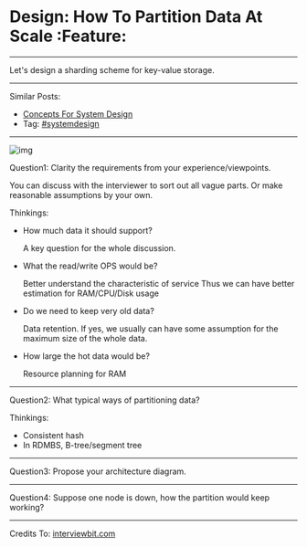 # Design: How To Partition Data At Scale     :Feature:


---

Let's design a sharding scheme for key-value storage.  

---

Similar Posts:  
-   [Concepts For System Design](https://code.dennyzhang.com/design-concept)
-   Tag: [#systemdesign](https://code.dennyzhang.com/tag/systemdesign)

---

![img](//raw.githubusercontent.com/DennyZhang/challenges-leetcode-interesting/master/images/design/partition_data.png)  

Question1: Clarity the requirements from your experience/viewpoints.  

You can discuss with the interviewer to sort out all vague parts. Or make reasonable assumptions by your own.  

Thinkings:  
-   How much data it should support?

    A key question for the whole discussion.

-   What the read/write OPS would be?

    Better understand the characteristic of service
    Thus we can have better estimation for RAM/CPU/Disk usage

-   Do we need to keep very old data?

    Data retention. If yes, we usually can have some assumption for the maximum size of the whole data.

-   How large the hot data would be?

    Resource planning for RAM

---

Question2: What typical ways of partitioning data?  

Thinkings:  
-   Consistent hash
-   In RDMBS, B-tree/segment tree

---

Question3: Propose your architecture diagram.  

---

Question4: Suppose one node is down, how the partition would keep working?  

---

Credits To: [interviewbit.com](https://www.interviewbit.com/problems/sharding-a-database/)